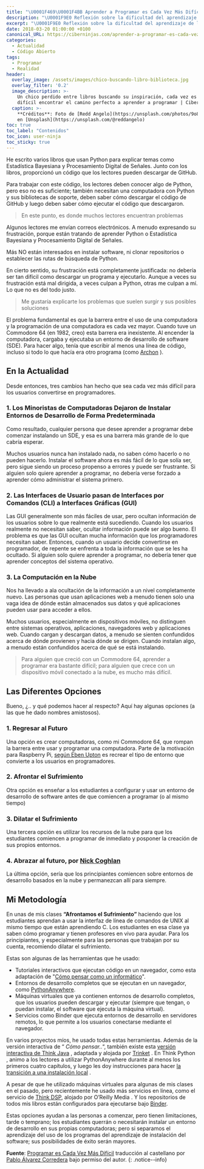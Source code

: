 ```yaml
---
title: "\U0001F469‍\U0001F4BB Aprender a Programar es Cada Vez Más Difícil"
description: "\U0001F9E0 Reflexión sobre la dificultad del aprendizaje de la programación en la era actual de los servicios en red y la nube, por Allen Downey."
excerpt: "\U0001F9E0 Reflexión sobre la dificultad del aprendizaje de la programación en la era actual de los servicios en red y la nube, por Allen Downey."
date: 2018-03-20 01:00:00 +0100
canonical_URL: https://ciberninjas.com/aprender-a-programar-es-cada-vez-m%C3%A1s-dif%C3%ADcil/
categories:
  - Actualidad
  - Código Abierto
tags:
  - Programar
  - Realidad
header:
  overlay_image: /assets/images/chico-buscando-libro-biblioteca.jpg
  overlay_filter: '0.2'
  image_description: >-
    Un chico perdido entre libros buscando su inspiración, cada vez es más
    difícil encontrar el camino perfecto a aprender a programar | Ciberninjas
  caption: >-
    **Créditos**: Foto de [Redd Angelo](https://unsplash.com/photos/9o8YdYGTT64)
    en [Unsplash](https://unsplash.com/@reddangelo)
toc: true
toc_label: "Contenidos"
toc_icon: user-ninja
toc_sticky: true
---
```


He escrito varios libros que usan Python para explicar temas como Estad&iacute;stica Bayesiana y Procesamiento Digital de Se&ntilde;ales. Junto con los libros, proporcion&oacute; un c&oacute;digo que los lectores pueden descargar de GitHub.

Para trabajar con este c&oacute;digo, los lectores deben conocer algo de Python, pero eso no es suficiente; tambi&eacute;n necesitan una computadora con Python y sus bibliotecas de soporte, deben saber c&oacute;mo descargar el c&oacute;digo de GitHub y luego deben saber c&oacute;mo ejecutar el c&oacute;digo que descargaron.

> En este punto, es donde muchos lectores encuentran problemas

Algunos lectores me env&iacute;an correos electr&oacute;nicos. A menudo expresando su frustraci&oacute;n, porque est&aacute;n tratando de aprender Python o Estad&iacute;stica Bayesiana y Procesamiento Digital de Se&ntilde;ales.

M&aacute;s NO est&aacute;n interesados en instalar software, ni clonar repositorios o establecer las rutas de b&uacute;squeda de Python.

En cierto sentido, su frustraci&oacute;n est&aacute; completamente justificada: no deber&iacute;a ser tan dif&iacute;cil como descargar un programa y ejecutarlo. Aunque a veces su frustraci&oacute;n est&aacute; mal dirigida, a veces culpan a Python, otras me culpan a m&iacute;. Lo que no es del todo justo.

> Me gustar&iacute;a explicarte los problemas que suelen surgir y sus posibles soluciones

El problema fundamental es que la barrera entre el uso de una computadora y la programaci&oacute;n de una computadora es cada vez mayor. Cuando tuve un Commodore 64 (en 1982, creo) esta barrera era inexistente. Al encender la computadora, cargaba y ejecutaba un entorno de desarrollo de software (SDE). Para hacer algo, ten&iacute;a que escribir al menos una l&iacute;nea de c&oacute;digo, incluso si todo lo que hac&iacute;a era otro programa (como [Archon](https://es.wikipedia.org/wiki/Archon:_The_Light_and_the_Dark) ).

## En la Actualidad

Desde entonces, tres cambios han hecho que sea cada vez m&aacute;s dif&iacute;cil para los usuarios convertirse en programadores.

### 1\. Los Minoristas de Computadoras Dejaron de Instalar Entornos de Desarrollo de Forma Predeterminada

Como resultado, cualquier persona que desee aprender a programar debe comenzar instalando un SDE, y esa es una barrera m&aacute;s grande de lo que cabr&iacute;a esperar.

Muchos usuarios nunca han instalado nada, no saben c&oacute;mo hacerlo o no pueden hacerlo. Instalar el software ahora es m&aacute;s f&aacute;cil de lo que sol&iacute;a ser, pero sigue siendo un proceso propenso a errores y puede ser frustrante. Si alguien solo quiere aprender a programar, no deber&iacute;a verse forzado a aprender c&oacute;mo administrar el sistema primero.

### 2\. Las Interfaces de Usuario pasan de Interfaces por Comandos (CLI) a Interfaces Gr&aacute;ficas (GUI)

Las GUI generalmente son m&aacute;s f&aacute;ciles de usar, pero ocultan informaci&oacute;n de los usuarios sobre lo que realmente est&aacute; sucediendo. Cuando los usuarios realmente no necesitan saber, ocultar informaci&oacute;n puede ser algo bueno. El problema es que las GUI ocultan mucha informaci&oacute;n que los programadores necesitan saber. Entonces, cuando un usuario decide convertirse en programador, de repente se enfrenta a toda la informaci&oacute;n que se les ha ocultado. Si alguien solo quiere aprender a programar, no deber&iacute;a tener que aprender conceptos del sistema operativo.

### 3\. La Computaci&oacute;n en la Nube

Nos ha llevado a ala ocultaci&oacute;n de la informaci&oacute;n a un nivel completamente nuevo. Las personas que usan aplicaciones web a menudo tienen solo una vaga idea de d&oacute;nde est&aacute;n almacenados sus datos y qu&eacute; aplicaciones pueden usar para acceder a ellos.

Muchos usuarios, especialmente en dispositivos m&oacute;viles, no distinguen entre sistemas operativos, aplicaciones, navegadores web y aplicaciones web. Cuando cargan y descargan datos, a menudo se sienten confundidos acerca de d&oacute;nde provienen y hacia d&oacute;nde se dirigen. Cuando instalan algo, a menudo est&aacute;n confundidos acerca de qu&eacute; se est&aacute; instalando.

> Para alguien que creci&oacute; con un Commodore 64, aprender a programar era bastante dif&iacute;cil; para alguien que crece con un dispositivo m&oacute;vil conectado a la nube, es mucho m&aacute;s dif&iacute;cil.

## Las Diferentes Opciones

Bueno, &iquest;.. y qu&eacute; podemos hacer al respecto? Aqu&iacute; hay algunas opciones (a las que he dado nombres amistosos).

### 1\. Regresar al Futuro

Una opci&oacute;n es crear computadoras, como mi Commodore 64, que rompan la barrera entre usar y programar una computadora. Parte de la motivaci&oacute;n para Raspberry Pi, [seg&uacute;n Eben Upton](https://www.youtube.com/watch?v=6xFzVuxldqs) es recrear el tipo de entorno que convierte a los usuarios en programadores.

### 2\. Afrontar el Sufrimiento

Otra opci&oacute;n es ense&ntilde;ar a los estudiantes a configurar y usar un entorno de desarrollo de software antes de que comiencen a programar (o al mismo tiempo)

### 3\. Dilatar el Sufrimiento

Una tercera opci&oacute;n es utilizar los recursos de la nube para que los estudiantes comiencen a programar de inmediato y posponer la creaci&oacute;n de sus propios entornos.

### 4\. Abrazar al futuro, por [Nick Coghlan](https://twitter.com/ncoghlan_dev)

La &uacute;ltima opci&oacute;n, ser&iacute;a que los principiantes comiencen sobre entornos de desarrollo basados ​​en la nube y permanezcan all&iacute; para siempre.

## Mi Metodolog&iacute;a

En unas de mis clases __**“Afrontamos el Sufrimiento”**__ haciendo que los estudiantes aprendan a usar la interfaz de l&iacute;nea de comandos de UNIX al mismo tiempo que est&aacute;n aprendiendo C. Los estudiantes en esa clase ya saben c&oacute;mo programar y tienen profesores en vivo para ayudar. Para los principiantes, y especialmente para las personas que trabajan por su cuenta, recomiendo dilatar el sufrimiento.

Estas son algunas de las herramientas que he usado:

* Tutoriales interactivos que ejecutan c&oacute;digo en un navegador, como esta adaptaci&oacute;n de "[C&oacute;mo pensar como un inform&aacute;tico](http://interactivepython.org/runestone/static/thinkcspy/index.html)".
* Entornos de desarrollo completos que se ejecutan en un navegador, como [PythonAnywhere](https://www.pythonanywhere.com).
* M&aacute;quinas virtuales que ya contienen entornos de desarrollo completos, que los usuarios pueden descargar y ejecutar (siempre que tengan, o puedan instalar, el software que ejecuta la m&aacute;quina virtual).
* Servicios como Binder que ejecuta entornos de desarrollo en servidores remotos, lo que permite a los usuarios conectarse mediante el navegador.

En varios proyectos m&iacute;os, he usado todas estas herramientas. Adem&aacute;s de la versi&oacute;n interactiva de “ *C&oacute;mo pensar..*“, tambi&eacute;n existe esta [versi&oacute;n interactiva de Think Java](https://books.trinket.io/thinkjava)&nbsp;, adaptada y alojada por [Trinket](https://trinket.io)&nbsp;. En Think Python , animo a los lectores a utilizar PythonAnywhere durante al menos los primeros cuatro cap&iacute;tulos, y luego les doy instrucciones para hacer [la transici&oacute;n a una instalaci&oacute;n local](http://www.allendowney.com/wp/books/think-python-2e)&nbsp;.

A pesar de que he utilizado m&aacute;quinas virtuales para algunas de mis clases en el pasado, pero recientemente he usado m&aacute;s servicios en l&iacute;nea, como el servicio de [Think DSP](http://greenteapress.com/wp/think-dsp), alojado por O’Reilly Media . Y los repositorios de todos mis libros est&aacute;n configurados para ejecutarse bajo [Binder](https://mybinder.readthedocs.io/en/latest).

Estas opciones ayudan a las personas a comenzar, pero tienen limitaciones, tarde o temprano; los estudiantes querr&aacute;n o necesitar&aacute;n instalar un entorno de desarrollo en sus propias computadoras; pero si separamos el aprendizaje del uso de los programas del aprendizaje de instalaci&oacute;n del software; sus posibilidades de &eacute;xito ser&aacute;n mayores.

**Fuente**\: [Programar es Cada Vez M&aacute;s Dif&iacute;cil](http://allendowney.blogspot.com.es/2018/02/learning-to-program-is-getting-harder.html "Aprender a Programar es Cada Vez Más Difícil por Allen Downey") traducci&oacute;n al castellano por [Pablo &Aacute;lvarez Corredera](https://kutt.it/ciberninjast) bajo permiso del autor.
{: .notice--info}